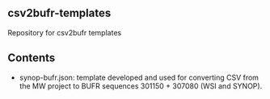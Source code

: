 ## csv2bufr-templates

Repository for csv2bufr templates

## Contents

-  synop-bufr.json: template developed and used for converting CSV from the MW project to BUFR sequences 301150 + 307080 (WSI and SYNOP). 